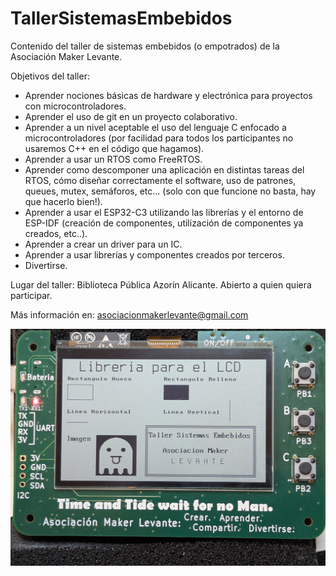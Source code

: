# TallerSistemasEmbebidos
Contenido del taller de sistemas embebidos (o empotrados) de la Asociación Maker Levante.

Objetivos del taller:

- Aprender nociones básicas de hardware y electrónica para proyectos con microcontroladores.
- Aprender el uso de git en un proyecto colaborativo.
- Aprender a un nivel aceptable el uso del lenguaje C enfocado a microcontroladores (por facilidad para todos los participantes no usaremos C++ en el código que hagamos).
- Aprender a usar un RTOS como FreeRTOS.
- Aprender como descomponer una aplicación en distintas tareas del RTOS, cómo diseñar correctamente el software, uso de patrones, queues, mutex, semáforos, etc... (solo con que funcione no basta, hay que hacerlo bien!).
- Aprender a usar el ESP32-C3 utilizando las librerías y el entorno de ESP-IDF (creación de componentes, utilización de componentes ya creados, etc..).
- Aprender a crear un driver para un IC.
- Aprender a usar librerías y componentes creados por terceros.
- Divertirse.

Lugar del taller: Biblioteca Pública Azorín Alicante. Abierto a quien quiera participar.

Más información en: asociacionmakerlevante@gmail.com

<img src="https://github.com/AsociacionMakerLevante/TallerSistemasEmbebidos/blob/main/Imagenes/LCD1.jpg" width="750">




